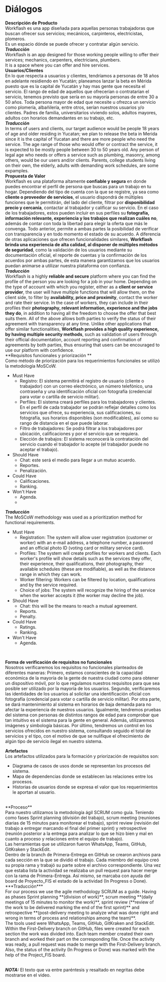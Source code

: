 <h1>Diálogos</h1>

**Descripción de Producto**
<br>
Workflash es una app diseñada para aquellas personas trabajadoras que buscan ofrecer sus servicios; mecánicos, carpinteros, electricistas, plomeros. <br>Es un espacio dónde se puede ofrecer y contratar algún servicio.<br>
***Traducción***<br>
Workflash is an app designed for those working people willing to offer their services; mechanics, carpenters, electricians, plumbers. <br>It is a space where you can offer and hire services.
<br>
**Usuarios/Clientes**
<br>
En lo que respecta a usuarios y clientes, tendríamos a personas de 18 años en adelante residiendo en Yucatán; planeamos lanzar la beta en Mérida puesto que es la capital de Yucatán y hay mas gente que necesita el servicio. El rango de edad de aquellos que ofrecerían o contratarían el servicio, tenemos previsto que sería en su mayoría personas de entre 30 a 50 años. 
Toda persona mayor de edad que necesite u ofrezca un servicio como plomería, albañilería, entre otros, serían nuestros usuarios y/o clientes. Padres de familia, universitarios viviendo solos, adultos mayores, adultos con horarios demandantes en su trabajo, etc. 
<br>
***Traducción***<br>
In terms of users and clients, our target audience would be people 18 years of age and older residing in Yucatan; we plan to release the beta in Merida since it is the capital of Yucatan and there are more people who need the service. The age range of those who would offer or contract the service, it is expected to be mostly people between 30 to 50 years old. 
Any person of legal age who needs or offers a service such as plumbing, masonry, among others, would be our users and/or clients. Parents, college students living on their own, the elderly, adults with demanding work schedules, are some expamples. 
<br>
**Propuesta de Valor**
<br>
Workflash es una plataforma altamente **confiable y segura** en donde puedes encontrar el perfil de persona que buscas para un trabajo en tu hogar. Dependiendo del tipo de cuenta con la que se registre, ya sea como **cliente o proveedor de servicios**, el usuario dispondrá de múltiples funciones que le permitirán, del lado del cliente, filtrar por **disponibilidad precio y cercanía**, contactar al trabajador y calificar su servicio. En el caso de los trabajadores, estos pueden incluir en sus perfiles su **fotografía, información relevante, experiencia y los trabajos que realizan cuáles no**, además de contar con toda la libertad para elegir la oferta que más le convenga. Todo anterior, permite a ambas partes la posibilidad de verificar con transparencia y en todo momento el estado de su acuerdo.
A diferencia de otras aplicaciones que ofrecen funcionalidades similares, **Workflash brinda una experiencia de alta calidad, al disponer de múltiples métodos de seguridad**, como la validación de los usuarios mediante su documentación oficial, el reporte de cuentas y la confirmación de los acuerdos por ambas partes, de esta manera garantizamos que los usuarios puedan animarse a utilizar nuestra plataforma con confianza.
<br>
***Traducción***<br>
Workflash is a highly **reliable and secure** platform where you can find the profile of the person you are looking for a job in your home. Depending on the type of account with which you register, either as a **client or service provider**, the user will have multiple functions that will allow them, on the client side, to filter by **availability, price and proximity**, contact the worker and rate their service. In the case of workers, they can include in their profiles their **photography, relevant information, experience and the jobs they do**, in addition to having all the freedom to choose the offer that best suits them. All of the above allows both parties to verify the status of their agreement with transparency at any time.
Unlike other applications that offer similar functionalities, **Workflash provides a high quality experience, by having multiple security methods**, such as validation of users through their official documentation, account reporting and confirmation of agreements by both parties, thus ensuring that users can be encouraged to use our platform with confidence.
<br>
**Requisitos funcionales y priorización **<br>
Como método de priorización para los requerimientos funcionales se utilizó la metodología MoSCoW. 
-   Must Have
    -   Registro: El sistema permitirá el registro de usuario (cliente o trabajador) con un correo electrónico, un número telefónico, una contraseña y una identificación oficial con fotografía (credencial para votar o cartilla de servicio militar).
    -   Perfiles: El sistema creará perfiles para los trabajadores y clientes. En el perfil de cada trabajador se podrán reflejar detalles como los servicios que ofrece, su experiencia, sus calificaciones, su fotografía, sus horarios disponibles (son modificables), así como su rango de distancia en el que puede laborar.
    -   Filtro de trabajadores: Se podrá filtrar a los trabajadores por ubicación, calificaciones y por el servicio que se requiera.
    -   Elección de trabajos: El sistema reconocerá la contratación del servicio cuando el trabajador lo acepte (el trabajador puede no aceptar el trabajo).
-   Should Have
    -   Chat: este será el medio para llegar a un mutuo acuerdo.
    -   Reportes.
    -   Penalización.
-   Could Have
    -   Calificaciones.
    -   Ranking.
-   Won't Have
    -   Agenda.
    - <br>
***Traducción***<br>
The MoSCoW methodology was used as a prioritization method for functional requirements. 
- Must Have
    - Registration: The system will allow user registration (customer or worker) with an e-mail address, a telephone number, a password and an official photo ID (voting card or military service card).
    - Profiles: The system will create profiles for workers and clients. Each worker's profile will show details such as the services they offer, their experience, their qualifications, their photography, their available schedules (these are modifiable), as well as the distance range in which they can work.
    - Worker filtering: Workers can be filtered by location, qualifications and by the service required.
    - Choice of jobs: The system will recognize the hiring of the service when the worker accepts it (the worker may decline the job).
- Should Have
    - Chat: this will be the means to reach a mutual agreement.
    - Reports.
    - Penalty.
- Could Have
    - Ratings.
    - Ranking.
- Won't Have
    - Agenda.
<br>

**Forma de verificación de requisitos no funcionales**<br> 
Nosotros verificaremos los requisitos no funcionales planteados de diferentes maneras: Primero, estamos conscientes de la capacidad económica de la mayoría de la gente de nuestra ciudad como para obtener un dispositivo móvil, por lo que regulamos nuestros requisitos para que sea posible ser utilizado por la mayoría de los usuarios. Segundo, verificaremos las identidades de los usuarios al solicitar una identificación oficial con fotografía (credencial para votar o cartilla de servicio militar).  Por otra parte,  se dará mantenimiento  al sistema en horarios de baja demanda para no afectar la experiencia de nuestros usuarios. Igualmente, tendremos pruebas del sistema con personas de distintos rangos de edad para comprobar que tan intuitivo es el sistema para la gente en general. Además, utilizaremos imágenes y simbología básicas. Por último, tendremos un control en los servicios ofrecidos en nuestro sistema, consultando seguido el total de servicios y el tipo, con el motivo de que se nulifique el ofrecimiento de algún tipo de servicio ilegal en nuestro sistema.

**Artefactos**<br>
Los artefactos utilizados para la formación y priorización de requisitos son:
-   Diagrama de casos de usos donde se representan los procesos del sistema.
-   Mapa de dependencias donde se establecen las relaciones entre los procesos.
-   Historias de usuarios donde se expresa el valor que los requerimientos le aportan al usuario.
<br> 
**Proceso**<br>
Para nuestro utilizamos la metodología ágil SCRUM como guía. Teniendo como fases Sprint planning (división del trabajo),  scrum meeting (reuniones diarias de 15 minutos para monitorear el trabajo), sprint review (revisión del trabajo a entregar marcando el final del primer sprint) y retrospective (reunión posterior a la entrega para analizar lo que se hizo bien y mal en cuanto a proceso y relaciones entre el equipo de trabajo).<br> Las herramientas que se utilizaron fueron WhatsApp, Teams, GitHub, GitKraken y StackEdit.<br>Dentro de la branch de Primera-Entrega en GitHub se crearon archivos para cada sección en la que se dividió el trabajo. Cada miembro del equipo creó su propia rama y trabajó su parte sobre el archivo correspondiente. Una vez que estaba lista la actividad se realizaba un pull request para hacer merge con la rama de Primera-Entrega. Así mismo, se marcaba con ayuda del board de Proyecto_FIS el estado de la actividad (In Progress o Done).<br>
***Traducción*** 
<br>For our process we use the agile methodology SCRUM as a guide. Having as phases Sprint planning **(division of work)**, scrum meeting **(daily meetings of 15 minutes to monitor the work)**, sprint review (**review of the work to be delivered marking the end of the first sprint)** and retrospective **(post-delivery meeting to analyze what was done right and wrong in terms of process and relationships among the team)**. <br>The tools used were WhatsApp, Teams, GitHub, GitKraken and StackEdit.<br>Within the First-Delivery branch on GitHub, files were created for each section the work was divided into. Each team member created their own branch and worked their part on the corresponding file. Once the activity was ready, a pull request was made to merge with the First-Delivery branch. Also, the status of the activity (In Progress or Done) was marked with the help of the Project_FIS board.

<br>***NOTA:*** El texto que va entre paréntesis y resaltado en negritas debe mostrarse en el video.

<!--stackedit_data:
eyJoaXN0b3J5IjpbLTE2Mzk5NTQwNDUsMzUwNjU1MDUsLTIwMj
MwODA2OTcsLTY1NzU2NDU4LC0xNjc2NjM5OTE4LC03Mjk1MjA1
NDEsNjE5OTMyMTIxLC05MzIzMTEyMjEsNzc5NTQ0NTMxXX0=
-->